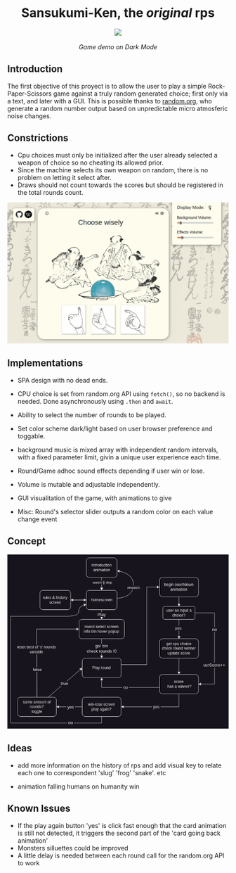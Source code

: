 
<div align="center"> 
<h1>Sansukumi-Ken, the <em>original</em> rps</h1>
<img src="./assets/game.gif" width="750">
<p><em>Game demo on Dark Mode</em></p>
</div>

## Introduction

The first objective of this proyect is to allow the user to play a simple
Rock-Paper-Scissors game against a truly random generated choice; first only via a text, and later with a GUI.
This is possible thanks to [random.org](https://www.random.org/), who generate a random number output based on unpredictable micro atmosferic noise changes.

## Constrictions
- Cpu choices must only be initialized after the user already selected a weapon of choice
so no cheating its allowed prior. 
- Since the machine selects its own weapon on random, there is no problem on letting it select after.
- Draws should not count towards the scores but should be registered in the total rounds count.

<div align="center">
<img src="./assets/darklight.gif" width="750">
</div>


## Implementations

- SPA design with no dead ends.

- CPU choice is set from random.org API using ```fetch()```, so no backend is needed. Done asynchronously using ```.then``` and ```await```.

- Ability to select the number of rounds to be played.

- Set color scheme dark/light based on user browser preference and toggable.

- background music is mixed array with independent random intervals, with a fixed parameter limit, givin a unique user experience each time.

- Round/Game adhoc sound effects depending if user win or lose.

- Volume is mutable and adjustable independently.

- GUI visualitation of the game, with animations to give 

- Misc: Round's selector slider outputs a random color on each value change event



## Concept

![](./concept/diagram/rps.drawio.png)

## Ideas

- add more information on the history of rps and add visual key to relate each one to correspondent 'slug' 'frog' 'snake'. etc

- animation falling humans on humanity win


## Known Issues 

- If the play again button 'yes' is click fast enough that the card animation is still not detected, it triggers the second part of the 'card going back animation'
- Monsters silluettes could be improved
- A little delay is needed between each round call for the random.org API to work


